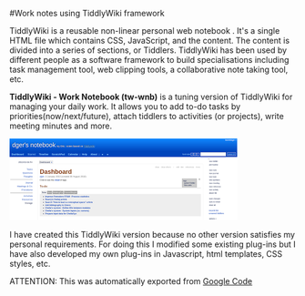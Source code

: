 #Work notes using TiddlyWiki framework

TiddlyWiki is a reusable non-linear personal web notebook . It's a single HTML file which contains CSS, JavaScript, and the content. The content is divided into a series of sections, or Tiddlers. TiddlyWiki has been used by different people as a software framework to build specialisations including task management tool, web clipping tools, a collaborative note taking tool, etc.

**TiddlyWiki - Work Notebook (tw-wnb)** is a tuning version of TiddlyWiki for managing your daily work. It allows you to add to-do tasks by priorities(now/next/future), attach tiddlers to activities (or projects), write meeting minutes and more.


![ScreenShot](tw-wnb_app.png?raw=true)

I have created this TiddlyWiki version because no other version satisfies my personal requirements. For doing this I modified some existing plug-ins but I have also developed my own plug-ins in Javascript, html templates, CSS styles, etc. 

ATTENTION: This was automatically exported from [Google Code](https://code.google.com/p/tw-wnb)
